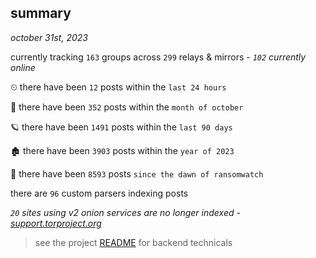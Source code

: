 
## summary
_october 31st, 2023_

currently tracking `163` groups across `299` relays & mirrors - _`102` currently online_

⏲ there have been `12` posts within the `last 24 hours`

🦈 there have been `352` posts within the `month of october`

🪐 there have been `1491` posts within the `last 90 days`

🏚 there have been `3903` posts within the `year of 2023`

🦕 there have been `8593` posts `since the dawn of ransomwatch`

there are `96` custom parsers indexing posts

_`20` sites using v2 onion services are no longer indexed - [support.torproject.org](https://support.torproject.org/onionservices/v2-deprecation/)_

> see the project [README](https://github.com/joshhighet/ransomwatch#ransomwatch--) for backend technicals
